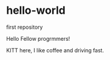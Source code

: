 # hello-world
first repository

Hello Fellow progrmmers!

KITT here, I like coffee and driving fast.

